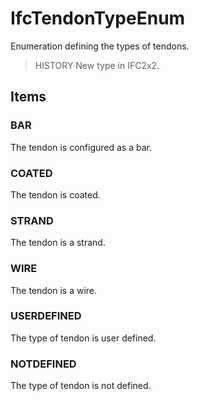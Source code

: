 # IfcTendonTypeEnum

Enumeration defining the types of tendons.
<!-- end of short definition -->


> HISTORY New type in IFC2x2.

## Items

### BAR
The tendon is configured as a bar.

### COATED
The tendon is coated.

### STRAND
The tendon is a strand.

### WIRE
The tendon is a wire.

### USERDEFINED
The type of tendon is user defined.

### NOTDEFINED
The type of tendon is not defined.
